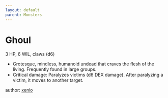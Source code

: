 ```yaml
---
layout: default
parent: Monsters
---
```

# Ghoul
3 HP, 6 WIL, claws (d6)  
- Grotesque, mindless, humanoid undead that craves the flesh of the living.   Frequently found in large groups.  
- Critical damage: Paralyzes victims (d6 DEX damage).   After paralyzing a victim, it moves to another target.  

author: [xenio](https://xenioinabottle.blogspot.com)
